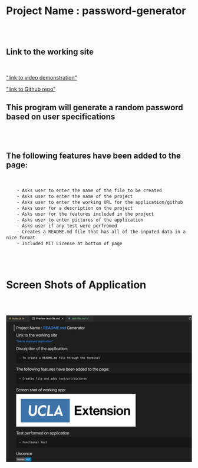 # Project Name : password-generator 
<br/>
<br/>

## Link to the working site
<br/>

 ["link to video demonstration"](https://drive.google.com/file/d/1D0lOqiXflUKVzfMiFTuMDtd0mfaKiM9l/view?usp=sharing)

 ["link to Github repo"](https://github.com/Kasdjono/README-generator)
<br/>

## This program will generate a random password based on user specifications
<br/>
<br/>

## The following features have been added to the page:
<br/>

        - Asks user to enter the name of the file to be created
        - Asks user to enter the name of the project
        - Asks user to enter the working URL for the application/github
        - Asks user for a description on the project
        - Asks user for the features included in the project
        - Asks user to enter pictures of the application
        - Asks user if any test were perfromed
        - Creates a README.md file that has all of the inputed data in a nice format
        - Included MIT License at bottom of page

<br/>
<br/>

# Screen Shots of Application
<br/>
<br/>

!["screen shot 2 of website after adjustments"](./assets/images/image-3.png)

<br/>


